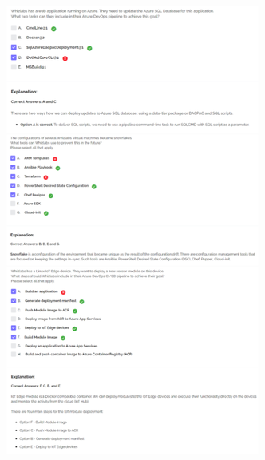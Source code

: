 ![alt text](T-CD-Q4.png "Test CD")
![alt text](T-CD-Q5.png "Test CD")
![alt text](T-CD-Q6.png "Test CD")